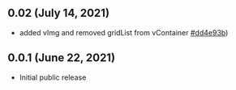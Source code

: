## 0.02 (July 14, 2021)
* added vImg and removed gridList from vContainer [#dd4e93b](https://github.com/syphersamurai/vuetify-sypher/commit/dd4e93b828c282646b18ef28e71a7454d248b4a2))



## 0.0.1 (June 22, 2021)

* Initial public release